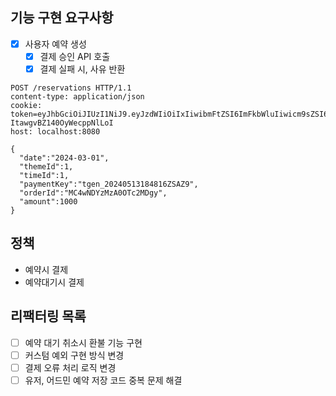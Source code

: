 ## 기능 구현 요구사항

- [x] 사용자 예약 생성
  - [x] 결제 승인 API 호출
  - [x] 결제 실패 시, 사유 반환

```http request
POST /reservations HTTP/1.1
content-type: application/json
cookie: token=eyJhbGciOiJIUzI1NiJ9.eyJzdWIiOiIxIiwibmFtZSI6ImFkbWluIiwicm9sZSI6IkFETUlOIn0.cwnHsltFeEtOzMHs2Q5-ItawgvBZ140OyWecppNlLoI
host: localhost:8080

{
  "date":"2024-03-01",
  "themeId":1,
  "timeId":1,
  "paymentKey":"tgen_20240513184816ZSAZ9",
  "orderId":"MC4wNDYzMzA0OTc2MDgy",
  "amount":1000
}
```

## 정책

* 예약시 결제
* 예약대기시 결제

## 리팩터링 목록

* [ ] 예약 대기 취소시 환불 기능 구현
* [ ] 커스텀 예외 구현 방식 변경
* [ ] 결제 오류 처리 로직 변경
* [ ] 유저, 어드민 예약 저장 코드 중복 문제 해결
